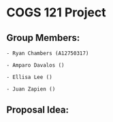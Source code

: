 # COGS 121 Project

## Group Members:

    - Ryan Chambers (A12750317)

    - Amparo Davalos ()

    - Ellisa Lee ()

    - Juan Zapien ()


## Proposal Idea:
